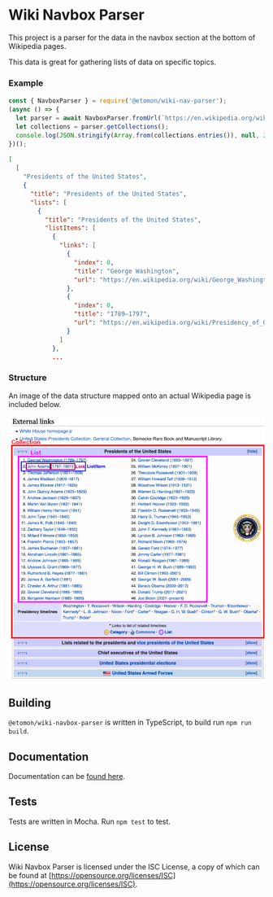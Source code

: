# Wiki Navbox Parser

This project is a parser for the data in the navbox section at the bottom of Wikipedia pages.

This data is great for gathering lists of data on specific topics.

### Example
```javascript
const { NavboxParser } = require('@etomon/wiki-nav-parser');
(async () => {
  let parser = await NavboxParser.fromUrl(`https://en.wikipedia.org/wiki/President_of_the_United_States`);
  let collections = parser.getCollections();
  console.log(JSON.stringify(Array.from(collections.entries()), null, 2));
})();
```
```json
[
  [
    "Presidents of the United States",
    {
      "title": "Presidents of the United States",
      "lists": [
        {
          "title": "Presidents of the United States",
          "listItems": [
            {
              "links": [
                {
                  "index": 0,
                  "title": "George Washington",
                  "url": "https://en.wikipedia.org/wiki/George_Washington"
                },
                {
                  "index": 0,
                  "title": "1789–1797",
                  "url": "https://en.wikipedia.org/wiki/Presidency_of_George_Washington"
                }
              ]
            },
            ...
```

### Structure

An image of the data structure mapped onto an actual Wikipedia page is included below.

![Image Structure](https://github.com/EtomonUSA/wiki-navbox-parser/blob/master/page-structure.png?raw=trueg)

## Building 

`@etomon/wiki-navbox-parser` is written in TypeScript, to build run `npm run build`.

## Documentation

Documentation can be [found here](https://etomonusa.github.io/wiki-navbox-parser).

## Tests

Tests are written in Mocha. Run `npm test` to test.

## License

Wiki Navbox Parser is licensed under the ISC License, a copy of which can be found at [https://opensource.org/licenses/ISC](https://opensource.org/licenses/ISC).
